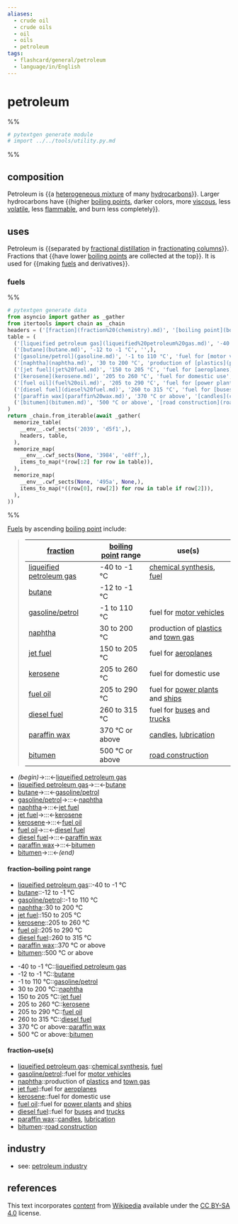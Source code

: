 ```yaml
---
aliases:
  - crude oil
  - crude oils
  - oil
  - oils
  - petroleum
tags:
  - flashcard/general/petroleum
  - language/in/English
---
```


# petroleum

%%

```Python
# pytextgen generate module
# import ../../tools/utility.py.md
```

%%

## composition

Petroleum is {{a [heterogeneous mixture](mixture.md#heterogeneous%20mixture) of many [hydrocarbons](hydrocarbon.md)}}. Larger hydrocarbons have {{higher [boiling points](boiling%20point.md), darker colors, more [viscous](viscosity.md), less [volatile](volatility%20(chemistry).md), less [flammable](flammability.md), and burn less completely}}. <!--SR:!2025-11-06,665,314!2024-05-22,243,234-->

## uses

Petroleum is {{separated by [fractional distillation](fractional%20distillation.md) in [fractionating columns](fractionating%20column.md)}}. Fractions that {{have lower [boiling points](boiling%20point.md) are collected at the top}}. It is used for {{making [fuels](#fuels) and derivatives}}. <!--SR:!2024-05-19,177,234!2025-11-02,602,274!2024-10-06,347,294-->

### fuels

%%

```Python
# pytextgen generate data
from asyncio import gather as _gather
from itertools import chain as _chain
headers = ('[fraction](fraction%20(chemistry).md)', '[boiling point](boiling%20point.md) range', 'use(s)',)
table = (
  ('[liqueified petroleum gas](liqueified%20petroleum%20gas.md)', '-40 to -1 °C', '[chemical synthesis](chemical%20synthesis.md), [fuel](fuel.md)',),
  ('[butane](butane.md)', '-12 to -1 °C', '',),
  ('[gasoline/petrol](gasoline.md)', '-1 to 110 °C', 'fuel for [motor vehicles](motor%20vehicle.md)',),
  ('[naphtha](naphtha.md)', '30 to 200 °C', 'production of [plastics](plastic.md) and [town gas](coal%20gas.md)',),
  ('[jet fuel](jet%20fuel.md)', '150 to 205 °C', 'fuel for [aeroplanes](airplane.md)',),
  ('[kerosene](kerosene.md)', '205 to 260 °C', 'fuel for domestic use',),
  ('[fuel oil](fuel%20oil.md)', '205 to 290 °C', 'fuel for [power plants](power%20station.md) and [ships](ship.md)',),
  ('[diesel fuel](diesel%20fuel.md)', '260 to 315 °C', 'fuel for [buses](bus.md) and [trucks](truck.md)',),
  ('[paraffin wax](paraffin%20wax.md)', '370 °C or above', '[candles](candle.md), [lubrication](lubrication.md)',),
  ('[bitumen](bitumen.md)', '500 °C or above', '[road construction](road%20construction.md)',),
)
return _chain.from_iterable(await _gather(
  memorize_table(
    __env__.cwf_sects('2039', 'd5f1',),
    headers, table,
  ),
  memorize_map(
    __env__.cwf_sects(None, '3984', 'e8ff',),
    items_to_map(*(row[:2] for row in table)),
  ),
  memorize_map(
    __env__.cwf_sects(None, '495a', None,),
    items_to_map(*((row[0], row[2]) for row in table if row[2])),
  ),
))
```

%%

[Fuels](fuel.md) by ascending [boiling point](boiling%20point.md) include:

<!--pytextgen generate section="2039"--><!-- The following content is generated at 2023-12-04T08:18:54.256450+08:00. Any edits will be overridden! -->

> | [fraction](fraction%20(chemistry).md) | [boiling point](boiling%20point.md) range | use(s) |
> |-|-|-|
> | [liqueified petroleum gas](liqueified%20petroleum%20gas.md) | -40 to -1 °C | [chemical synthesis](chemical%20synthesis.md), [fuel](fuel.md) |
> | [butane](butane.md) | -12 to -1 °C |  |
> | [gasoline/petrol](gasoline.md) | -1 to 110 °C | fuel for [motor vehicles](motor%20vehicle.md) |
> | [naphtha](naphtha.md) | 30 to 200 °C | production of [plastics](plastic.md) and [town gas](coal%20gas.md) |
> | [jet fuel](jet%20fuel.md) | 150 to 205 °C | fuel for [aeroplanes](airplane.md) |
> | [kerosene](kerosene.md) | 205 to 260 °C | fuel for domestic use |
> | [fuel oil](fuel%20oil.md) | 205 to 290 °C | fuel for [power plants](power%20station.md) and [ships](ship.md) |
> | [diesel fuel](diesel%20fuel.md) | 260 to 315 °C | fuel for [buses](bus.md) and [trucks](truck.md) |
> | [paraffin wax](paraffin%20wax.md) | 370 °C or above | [candles](candle.md), [lubrication](lubrication.md) |
> | [bitumen](bitumen.md) | 500 °C or above | [road construction](road%20construction.md) |

<!--/pytextgen-->

<!--pytextgen generate section="d5f1"--><!-- The following content is generated at 2024-01-04T20:17:52.536836+08:00. Any edits will be overridden! -->

- _(begin)_→:::←[liqueified petroleum gas](liqueified%20petroleum%20gas.md) <!--SR:!2026-09-26,912,330!2024-05-19,322,334-->
- [liqueified petroleum gas](liqueified%20petroleum%20gas.md)→:::←[butane](butane.md) <!--SR:!2026-10-09,928,334!2026-10-02,924,334-->
- [butane](butane.md)→:::←[gasoline/petrol](gasoline.md) <!--SR:!2024-10-26,413,294!2024-09-12,150,314-->
- [gasoline/petrol](gasoline.md)→:::←[naphtha](naphtha.md) <!--SR:!2026-01-03,643,274!2024-05-05,31,150-->
- [naphtha](naphtha.md)→:::←[jet fuel](jet%20fuel.md) <!--SR:!2024-05-06,33,130!2024-08-12,134,214-->
- [jet fuel](jet%20fuel.md)→:::←[kerosene](kerosene.md) <!--SR:!2025-01-24,437,274!2025-04-13,375,194-->
- [kerosene](kerosene.md)→:::←[fuel oil](fuel%20oil.md) <!--SR:!2024-06-27,84,214!2024-04-17,2,130-->
- [fuel oil](fuel%20oil.md)→:::←[diesel fuel](diesel%20fuel.md) <!--SR:!2024-10-30,417,294!2024-11-12,225,254-->
- [diesel fuel](diesel%20fuel.md)→:::←[paraffin wax](paraffin%20wax.md) <!--SR:!2026-09-03,959,334!2024-05-13,42,174-->
- [paraffin wax](paraffin%20wax.md)→:::←[bitumen](bitumen.md) <!--SR:!2024-10-28,432,314!2025-05-06,539,314-->
- [bitumen](bitumen.md)→:::←_(end)_ <!--SR:!2027-05-09,1164,350!2026-12-25,984,334-->

<!--/pytextgen-->

#### fraction–boiling point range

<!--pytextgen generate section="3984"--><!-- The following content is generated at 2024-01-04T20:17:52.568538+08:00. Any edits will be overridden! -->

- [liqueified petroleum gas](liqueified%20petroleum%20gas.md)::-40 to -1 °C <!--SR:!2024-08-12,338,290-->
- [butane](butane.md)::-12 to -1 °C <!--SR:!2024-05-20,307,314-->
- [gasoline/petrol](gasoline.md)::-1 to 110 °C <!--SR:!2024-05-24,46,170-->
- [naphtha](naphtha.md)::30 to 200 °C <!--SR:!2024-05-20,42,190-->
- [jet fuel](jet%20fuel.md)::150 to 205 °C <!--SR:!2024-04-20,9,130-->
- [kerosene](kerosene.md)::205 to 260 °C <!--SR:!2024-04-18,13,130-->
- [fuel oil](fuel%20oil.md)::205 to 290 °C <!--SR:!2024-04-29,32,150-->
- [diesel fuel](diesel%20fuel.md)::260 to 315 °C <!--SR:!2024-04-17,20,130-->
- [paraffin wax](paraffin%20wax.md)::370 °C or above <!--SR:!2024-05-06,54,194-->
- [bitumen](bitumen.md)::500 °C or above <!--SR:!2024-04-21,110,294-->

<!--/pytextgen-->

<!--pytextgen generate section="e8ff"--><!-- The following content is generated at 2024-01-04T20:17:52.452954+08:00. Any edits will be overridden! -->

- -40 to -1 °C::[liqueified petroleum gas](liqueified%20petroleum%20gas.md) <!--SR:!2025-04-25,529,310-->
- -12 to -1 °C::[butane](butane.md) <!--SR:!2026-09-20,914,334-->
- -1 to 110 °C::[gasoline/petrol](gasoline.md) <!--SR:!2024-05-08,110,294-->
- 30 to 200 °C::[naphtha](naphtha.md) <!--SR:!2025-12-14,632,274-->
- 150 to 205 °C::[jet fuel](jet%20fuel.md) <!--SR:!2024-09-09,365,294-->
- 205 to 260 °C::[kerosene](kerosene.md) <!--SR:!2025-01-21,435,274-->
- 205 to 290 °C::[fuel oil](fuel%20oil.md) <!--SR:!2024-08-11,337,274-->
- 260 to 315 °C::[diesel fuel](diesel%20fuel.md) <!--SR:!2025-04-17,429,274-->
- 370 °C or above::[paraffin wax](paraffin%20wax.md) <!--SR:!2025-12-07,690,314-->
- 500 °C or above::[bitumen](bitumen.md) <!--SR:!2024-05-18,321,334-->

<!--/pytextgen-->

#### fraction–use(s)

<!--pytextgen generate section="495a"--><!-- The following content is generated at 2024-01-04T20:17:52.496485+08:00. Any edits will be overridden! -->

- [liqueified petroleum gas](liqueified%20petroleum%20gas.md)::[chemical synthesis](chemical%20synthesis.md), [fuel](fuel.md) <!--SR:!2025-02-20,339,254-->
- [gasoline/petrol](gasoline.md)::fuel for [motor vehicles](motor%20vehicle.md) <!--SR:!2024-09-05,386,314-->
- [naphtha](naphtha.md)::production of [plastics](plastic.md) and [town gas](coal%20gas.md) <!--SR:!2024-06-09,228,234-->
- [jet fuel](jet%20fuel.md)::fuel for [aeroplanes](airplane.md) <!--SR:!2024-07-16,340,294-->
- [kerosene](kerosene.md)::fuel for domestic use <!--SR:!2025-10-28,637,294-->
- [fuel oil](fuel%20oil.md)::fuel for [power plants](power%20station.md) and [ships](ship.md) <!--SR:!2025-11-18,613,274-->
- [diesel fuel](diesel%20fuel.md)::fuel for [buses](bus.md) and [trucks](truck.md) <!--SR:!2024-05-29,51,234-->
- [paraffin wax](paraffin%20wax.md)::[candles](candle.md), [lubrication](lubrication.md) <!--SR:!2025-02-25,522,314-->
- [bitumen](bitumen.md)::[road construction](road%20construction.md) <!--SR:!2024-06-10,339,334-->

<!--/pytextgen-->

## industry

- see: [petroleum industry](petroleum%20industry.md)

## references

This text incorporates [content](https://en.wikipedia.org/wiki/petroleum) from [Wikipedia](Wikipedia.md) available under the [CC BY-SA 4.0](https://creativecommons.org/licenses/by-sa/4.0/) license.
